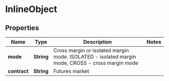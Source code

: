
# InlineObject

## Properties

Name | Type | Description | Notes
------------ | ------------- | ------------- | -------------
**mode** | **String** | Cross margin or isolated margin mode. ISOLATED - isolated margin mode, CROSS - cross margin mode | 
**contract** | **String** | Futures market | 

